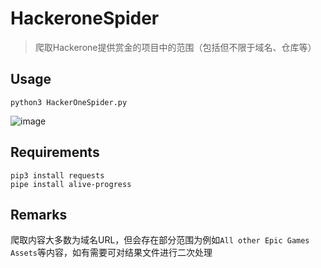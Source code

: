 # HackeroneSpider

> 爬取Hackerone提供赏金的项目中的范围（包括但不限于域名、仓库等）

## Usage

```
python3 HackerOneSpider.py
```

![image](https://user-images.githubusercontent.com/40432036/168492111-082d765c-e509-4dc8-a12e-14725078d5da.png)



## Requirements

```
pip3 install requests
pipe install alive-progress
```

## Remarks

爬取内容大多数为域名URL，但会存在部分范围为例如`All other Epic Games Assets`等内容，如有需要可对结果文件进行二次处理
